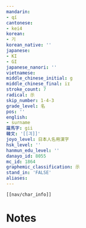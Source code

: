 ```yaml
---
mandarin:
- qí
cantonese:
- kei4
korean:
- 기
korean_native: ''
japanese:
- KI
- GI
japanese_nanori: ''
vietnamese:
middle_chinese_initial: g
middle_chinese_final: iɪ
stroke_count: 7
radical: 示
skip_number: 1-4-3
grade_level: 名
pos: ''
english:
- surname
羅馬字: gii
韓文: '[[긔]]'
joyo_level: 日本人名用漢字
hsk_level: ''
hanmun_edu_level: ''
danayo_id: 8055
mc_id: 1864
graphemic_classification: 示
stand_in: 'FALSE'
aliases:
---
```

```meta-bind-embed
[[nav/char_info]]
```

# Notes
